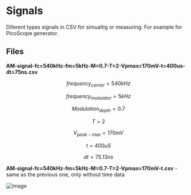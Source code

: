
# Signals

Diferent types signals in CSV for simualtig or measuring. For example for PicoScope generator.

## Files

**AM-signal-fc=540kHz-fm=5kHz-M=0.7-T=2-Vpmax=170mV-t=400us-dt=75ns.csv**

$$frequency_{carrier} = 540kHz$$

$$frequency_{modulator} = 5kHz$$

$$Modulation_{depth} = 0.7$$

$$T = 2$$

$$V_{peak-max} = 170mV$$

$$t = 400uS$$

$$dt = 75.13ns$$

**AM-signal-fc=540kHz-fm=5kHz-M=0.7-T=2-Vpmax=170mV-t.csv** - same as the previous one, only without time data

![image](https://github.com/user-attachments/assets/73a8ead0-a8d7-44b2-8763-5fed594b910b)







